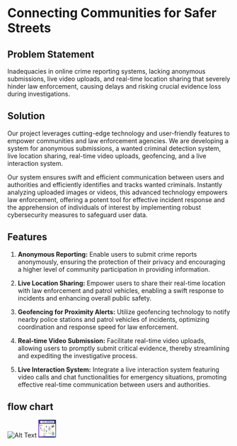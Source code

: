 # Connecting Communities for Safer Streets

## Problem Statement

Inadequacies in online crime reporting systems, lacking anonymous submissions, live video uploads, and real-time location sharing that severely hinder law enforcement, causing delays and risking crucial evidence loss during investigations.

## Solution
Our project leverages cutting-edge technology and user-friendly features to empower communities and law enforcement agencies. We are developing a system for anonymous submissions, a wanted criminal detection system, live location sharing, real-time video uploads, geofencing, and a live interaction system.

Our system ensures swift and efficient communication between users and authorities and efficiently identifies and tracks wanted criminals. Instantly analyzing uploaded images or videos, this advanced technology empowers law enforcement, offering a potent tool for effective incident response and the apprehension of individuals of interest by implementing robust cybersecurity measures to safeguard user data.

## Features

1. **Anonymous Reporting:** Enable users to submit crime reports anonymously, ensuring the protection of their privacy and encouraging a higher level of community participation in providing information.

2. **Live Location Sharing:** Empower users to share their real-time location with law enforcement and patrol vehicles, enabling a swift response to incidents and enhancing overall public safety.

3. **Geofencing for Proximity Alerts:** Utilize geofencing technology to notify nearby police stations and patrol vehicles of incidents, optimizing coordination and response speed for law enforcement.

4. **Real-time Video Submission:** Facilitate real-time video uploads, allowing users to promptly submit critical evidence, thereby streamlining and expediting the investigative process.

5. **Live Interaction System:** Integrate a live interaction system featuring video calls and chat functionalities for emergency situations, promoting effective real-time communication between users and authorities.

## flow chart 
![Alt Text]()
<img src="https://github.com/ankitsubhamjyoti2005/RJPOLICE_HACK_1726_RAVEN_13/blob/main/flowchart.png" width="40" height="40" />
